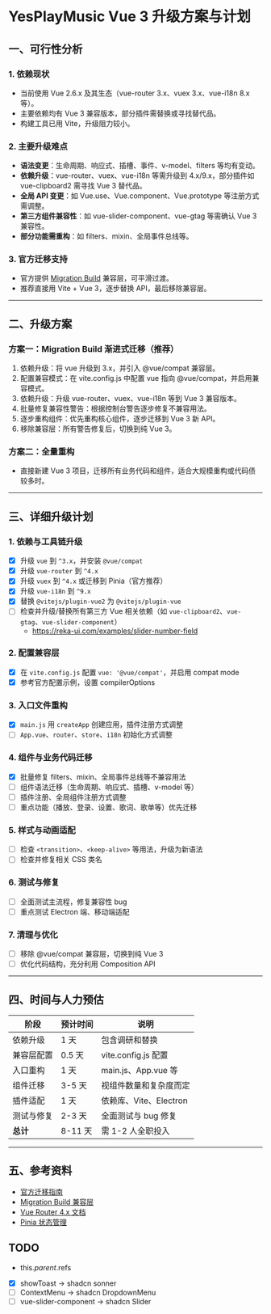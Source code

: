 # YesPlayMusic Vue 3 升级方案与计划

## 一、可行性分析

### 1. 依赖现状
- 当前使用 Vue 2.6.x 及其生态（vue-router 3.x、vuex 3.x、vue-i18n 8.x 等）。
- 主要依赖均有 Vue 3 兼容版本，部分插件需替换或寻找替代品。
- 构建工具已用 Vite，升级阻力较小。

### 2. 主要升级难点
- **语法变更**：生命周期、响应式、插槽、事件、v-model、filters 等均有变动。
- **依赖升级**：vue-router、vuex、vue-i18n 等需升级到 4.x/9.x，部分插件如 vue-clipboard2 需寻找 Vue 3 替代品。
- **全局 API 变更**：如 Vue.use、Vue.component、Vue.prototype 等注册方式需调整。
- **第三方组件兼容性**：如 vue-slider-component、vue-gtag 等需确认 Vue 3 兼容性。
- **部分功能需重构**：如 filters、mixin、全局事件总线等。

### 3. 官方迁移支持
- 官方提供 [Migration Build](https://v3-migration.vuejs.org/migration-build.html) 兼容层，可平滑过渡。
- 推荐直接用 Vite + Vue 3，逐步替换 API，最后移除兼容层。

---

## 二、升级方案

### 方案一：Migration Build 渐进式迁移（推荐）
1. 依赖升级：将 vue 升级到 3.x，并引入 @vue/compat 兼容层。
2. 配置兼容模式：在 vite.config.js 中配置 vue 指向 @vue/compat，并启用兼容模式。
3. 依赖升级：升级 vue-router、vuex、vue-i18n 等到 Vue 3 兼容版本。
4. 批量修复兼容性警告：根据控制台警告逐步修复不兼容用法。
5. 逐步重构组件：优先重构核心组件，逐步迁移到 Vue 3 新 API。
6. 移除兼容层：所有警告修复后，切换到纯 Vue 3。

### 方案二：全量重构
- 直接新建 Vue 3 项目，迁移所有业务代码和组件，适合大规模重构或代码债较多时。

---

## 三、详细升级计划

### 1. 依赖与工具链升级
- [x] 升级 `vue` 到 `^3.x`，并安装 `@vue/compat`
- [x] 升级 `vue-router` 到 `^4.x`
- [x] 升级 `vuex` 到 `^4.x` 或迁移到 Pinia（官方推荐）
- [x] 升级 `vue-i18n` 到 `^9.x`
- [x] 替换 `@vitejs/plugin-vue2` 为 `@vitejs/plugin-vue`
- [ ] 检查并升级/替换所有第三方 Vue 相关依赖（如 `vue-clipboard2`、`vue-gtag`、`vue-slider-component`）
    - https://reka-ui.com/examples/slider-number-field

### 2. 配置兼容层
- [x] 在 `vite.config.js` 配置 `vue: '@vue/compat'`，并启用 compat mode
- [x] 参考官方配置示例，设置 compilerOptions

### 3. 入口文件重构
- [x] `main.js` 用 `createApp` 创建应用，插件注册方式调整
- [ ] `App.vue`、`router`、`store`、`i18n` 初始化方式调整

### 4. 组件与业务代码迁移
- [x] 批量修复 filters、mixin、全局事件总线等不兼容用法
- [ ] 组件语法迁移（生命周期、响应式、插槽、v-model 等）
- [ ] 插件注册、全局组件注册方式调整
- [ ] 重点功能（播放、登录、设置、歌词、歌单等）优先迁移

### 5. 样式与动画适配
- [ ] 检查 `<transition>`、`<keep-alive>` 等用法，升级为新语法
- [ ] 检查并修复相关 CSS 类名

### 6. 测试与修复
- [ ] 全面测试主流程，修复兼容性 bug
- [ ] 重点测试 Electron 端、移动端适配

### 7. 清理与优化
- [ ] 移除 @vue/compat 兼容层，切换到纯 Vue 3
- [ ] 优化代码结构，充分利用 Composition API

---

## 四、时间与人力预估

| 阶段         | 预计时间 | 说明                     |
| ------------ | -------- | ------------------------ |
| 依赖升级     | 1 天     | 包含调研和替换           |
| 兼容层配置   | 0.5 天   | vite.config.js 配置       |
| 入口重构     | 1 天     | main.js、App.vue 等      |
| 组件迁移     | 3-5 天   | 视组件数量和复杂度而定   |
| 插件适配     | 1 天     | 依赖库、Vite、Electron   |
| 测试与修复   | 2-3 天   | 全面测试与 bug 修复      |
| **总计**     | 8-11 天  | 需 1-2 人全职投入        |

---

## 五、参考资料

- [官方迁移指南](https://v3-migration.vuejs.org/)
- [Migration Build 兼容层](https://v3-migration.vuejs.org/migration-build.html)
- [Vue Router 4.x 文档](https://router.vuejs.org/)
- [Pinia 状态管理](https://pinia.vuejs.org/) 

## TODO 

- this.$parent.$refs

- [x] showToast -> shadcn sonner
- [ ] ContextMenu -> shadcn DropdownMenu
- [ ] vue-slider-component -> shadcn Slider
